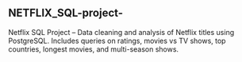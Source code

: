 ## NETFLIX_SQL-project-
Netflix SQL Project – Data cleaning and analysis of Netflix titles using PostgreSQL. Includes queries on ratings, movies vs TV shows, top countries, longest movies, and multi-season shows.
